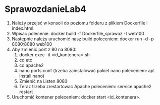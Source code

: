 # SprawozdanieLab4

1. Należy przejść w konsoli do poziomu folderu z plikiem Dockerfile i index.html.
2. Wpisać polecenie: docker build -f Dockerfile_sprawoz -t web100 .
3. Następnie należy uruchomić nasz build poleceniem: docker run -d -p 8080:8080 web100
4. Aby zmienić port z 80 na 8080:
     1. docker exec -it <id_kontenera> sh
     2. cd etc
     3. cd apache2
     4. nano ports.conf (trzeba zainstalować pakiet nano poleceniem: apt install nano)
     5. Zmienić na Listen 8080
     6. Teraz trzeba zrestartować Apache poleceniem: service apache2 restart
5. Uruchomić kontener poleceniem: docker start <id_kontenera>.
        
